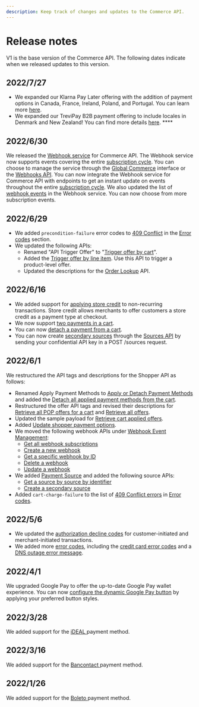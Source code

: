 ```yaml
---
description: Keep track of changes and updates to the Commerce API.
---
```


# Release notes

V1 is the base version of the Commerce API. The following dates indicate when we released updates to this version.

## 2022/7/27

* We expanded our Klarna Pay Later offering with the addition of payment options in Canada, France, Ireland, Poland, and Portugal. You can learn more [here](../../payments/payments-solutions/digitalriver.js/payment-methods/klarna.md).
* We expanded our TreviPay B2B payment offering to include locales in Denmark and New Zealand! You can find more details [here](../../payments/payments-solutions/digitalriver.js/payment-methods/trevipay.md). ****&#x20;

## 2022/6/30

We released the [Webhook service](https://help.digitalriver.com/help/gc/Administration/Webhook-Service/Webhook-service.htm) for Commerce API. The Webhook service now supports events covering the entire [subscription cycle](../../subscriptions/subscription-lifecycle.md). You can choose to manage the service through the [Global Commerce](https://gc.digitalriver.com/gc/ent/login.do) interface or the [Webhooks API](https://www.digitalriver.com/docs/commerce-api-reference/#tag/Webhook-Event-Management). You can now integrate the Webhook service for Commerce API with endpoints to get an instant update on events throughout the entire [subscription cycle](../../subscriptions/subscription-lifecycle.md). We also updated the list of [webhook events](../../events-and-webhooks/events/event-types.md) in the Webhook service. You can now choose from more subscription events.

## 2022/6/29

* We added `precondition-failure` error codes to [409 Conflict](../../error-codes.md#409-conflict) in the [Error codes](../../error-codes.md) section.
* We updated the following APIs:
  * Renamed "API Trigger Offer" to "[Trigger offer by cart](https://www.digitalriver.com/docs/commerce-api-reference/#tag/API-Trigger-Offer/paths/\~1v1\~1shoppers\~1me\~1carts\~1active%20\(API%20Trigger%20Offer\)/post)".
  * Added the [Trigger offer by line item](https://www.digitalriver.com/docs/commerce-api-reference/#tag/API-Trigger-Offer/paths/\~1v1\~1shoppers\~1me\~1carts\~1active\~1line-items%20\(API%20Trigger%20Offer\)/post). Use this API to trigger a product-level offer.
  * Updated the descriptions for the [Order Lookup](https://www.digitalriver.com/docs/commerce-api-reference/#tag/Order-Lookup/paths/\~1v1\~1shoppers\~1order-lookup/post) API.

## 2022/6/16

* We added support for [applying store credit](../../consumer-browsing-experience-1/common-use-cases/applying-store-credit.md) to non-recurring transactions. Store credit allows merchants to offer customers a store credit as a payment type at checkout.
* We now support [two payments in a cart](../../payments/sources/using-the-source-identifier.md).
* You can now [detach a payment from a cart](../../payments/sources/using-the-source-identifier.md#detaching-payment-sources-from-a-cart).
* You can now create [secondary sources](../../payments/sources/using-the-source-identifier.md#creating-secondary-sources) through the [Sources API](https://www.digitalriver.com/docs/commerce-api-reference/#operation/createSources) by sending your confidential API key in a POST /sources request.

## 2022/6/1

We restructured the API tags and descriptions for the Shopper API as follows:

* Renamed Apply Payment Methods to [Apply or Detach Payment Methods](https://www.digitalriver.com/docs/commerce-api-reference/#tag/Submit-Cart/paths/\~1v1\~1shoppers\~1me\~1carts\~1active\~1submit-cart/post) and added the [Detach all applied payment methods from the cart](https://www.digitalriver.com/docs/commerce-api-reference/#tag/Apply-or-Detach-Payment-Methods/paths/\~1v1\~1shoppers\~1me\~1carts\~1active\~1payment/delete).
* Restructured the offer API tags and revised their descriptions for [Retrieve all POP offers for a cart](https://www.digitalriver.com/docs/commerce-api-reference/#tag/Cart-Offers/paths/\~1v1\~1shoppers\~1me\~1carts\~1active\~1point-of-promotions\~1{popName}\~1offers/get) and [Retrieve all offers](https://www.digitalriver.com/docs/commerce-api-reference/#tag/Offers/paths/\~1v1\~1shoppers\~1me\~1offers/get).
* Updated the sample payload for [Retrieve cart applied offers](https://www.digitalriver.com/docs/commerce-api-reference/#tag/Cart-Offers/paths/\~1v1\~1shoppers\~1me\~1carts\~1active\~1applied-offers/get).
* Added [Update shopper payment options](https://www.digitalriver.com/docs/commerce-api-reference/#tag/Payment-Options/paths/\~1v1\~1shoppers\~1me\~1payment-options\~1{paymentOptionId}/post).
* We moved the following webhook APIs under [Webhook Event Management](https://www.digitalriver.com/docs/commerce-api-reference/#tag/Webhook-Event-Management):
  * [Get all webhook subscriptions](https://www.digitalriver.com/docs/commerce-api-reference/#operation/getAllWebhooksUsingGET)
  * [Create a new webhook](https://www.digitalriver.com/docs/commerce-api-reference/#operation/createNewWebhookUsingPOST)
  * [Get a specific webhook by ID](https://www.digitalriver.com/docs/commerce-api-reference/#operation/getWebhookByIdUsingGET)
  * [Delete a webhook](https://www.digitalriver.com/docs/commerce-api-reference/#operation/deleteWebhookUsingDELETE)
  * [Update a webhook](https://www.digitalriver.com/docs/commerce-api-reference/#operation/updateWebhookUsingPATCH)
* We added [Payment Source](https://www.digitalriver.com/docs/commerce-api-reference/#tag/Source) and added the following source APIs:
  * [Get a source by source by identifier](https://www.digitalriver.com/docs/commerce-api-reference/#operation/retrieveSources)
  * [Create a secondary source](https://www.digitalriver.com/docs/commerce-api-reference/#operation/createSources)
* Added `cart-charge-failure` to the list of [409 Conflict errors](../../error-codes.md#409-conflict) in [Error codes](../../error-codes.md).

## 2022/5/6

* We updated the [authorization decline codes](../../cart/submitting-a-cart/authorization-declines.md) for customer-initiated and merchant-initiated transactions.
* We added more [error codes](../../error-codes.md), including the [credit card error codes](../../error-codes.md#credit-card-error-and-declined-message) and a [DNS outage error message](../../error-codes.md#500-internal-server-error).

## 2022/4/1

We upgraded Google Pay to offer the up-to-date Google Pay wallet experience. You can now [configure the dynamic Google Pay button](../reference/elements/google-pay-elements.md#google-pay-element-styles-and-customization) by applying your preferred button styles.

## 2022/3/28

We added support for the [iDEAL ](../../payments/payments-solutions/digitalriver.js/payment-methods/ideal.md)payment method.

## 2022/3/16

We added support for the [Bancontact ](../../payments/payments-solutions/digitalriver.js/payment-methods/bancontact.md)payment method.

## 2022/1/26

We added support for the [Boleto ](../../payments/payments-solutions/digitalriver.js/payment-methods/boleto.md)payment method.
